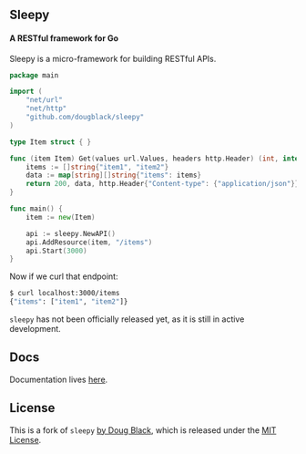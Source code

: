 ## Sleepy

#### A RESTful framework for Go

Sleepy is a micro-framework for building RESTful APIs.

```go
package main

import (
    "net/url"
    "net/http"
    "github.com/dougblack/sleepy"
)

type Item struct { }

func (item Item) Get(values url.Values, headers http.Header) (int, interface{}, http.Header) {
    items := []string{"item1", "item2"}
    data := map[string][]string{"items": items}
    return 200, data, http.Header{"Content-type": {"application/json"}}
}

func main() {
    item := new(Item)

    api := sleepy.NewAPI()
    api.AddResource(item, "/items")
    api.Start(3000)
}
```

Now if we curl that endpoint:

```bash
$ curl localhost:3000/items
{"items": ["item1", "item2"]}
```

`sleepy` has not been officially released yet, as it is still in active
development.

## Docs

Documentation lives [here](http://godoc.org/github.com/dougblack/sleepy).

## License

This is a fork of `sleepy` [by Doug Black](https://github.com/dougblack/sleepy),
which is released under the [MIT License](http://opensource.org/licenses/MIT).
